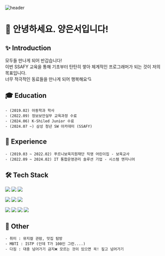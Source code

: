 
![header](https://capsule-render.vercel.app/api?type=Waving&color=auto&height=240&section=header&text=About%20Me🙌&fontAlignY=40&animation=twinkling&fontSize=60)

# 👋 안녕하세요. 양은서입니다!


## ✨ Introduction
모두들 만나게 되어 반갑습니다! <br>
이번 SSAFY 교육을 통해 기초부터 탄탄히 쌓아 체계적인 프로그래머가 되는 것이 저의 목표입니다. <br>
너무 적극적인 동료들을 만나게 되어 행복해요💘

## 🎓 Education
    - (2019.02) 아동학과 학사
    - (2022.09) 정보보안실무 교육과정 수료 
    - (2024.06) K-Shiled Junior 수료 
    - (2024.07 ~) 삼성 청년 SW 아카데미 (SSAFY) 

## 💼 Experience
    - (2019.03 ~ 2022.02) 푸르니보육지원재단 직영 어린이집 - 보육교사 
    - (2022.09 ~ 2024.02) IT 통합운영관리 솔루션 기업 - 시스템 엔지니어

## 🛠️ Tech Stack 
<img src="https://img.shields.io/badge/linux-%23FCC624.svg?&style=for-the-badge&logo=linux&logoColor=black" /> <img src="https://img.shields.io/badge/shell_script-%23121011.svg?style=for-the-badge&logo=gnu-bash&logoColor=white" /> 
<img src="https://img.shields.io/badge/figma-%23F24E1E.svg?style=for-the-badge&logo=figma&logoColor=white" />

<img src="https://img.shields.io/badge/mariadb-%23003545.svg?&style=for-the-badge&logo=mariadb&logoColor=white" /> <img src="https://img.shields.io/badge/Microsoft%20SQL%20Server-CC2927?style=for-the-badge&logo=microsoft%20sql%20server&logoColor=white"> <img src="https://img.shields.io/badge/mysql-%234479A1.svg?&style=for-the-badge&logo=mysql&logoColor=white" />

<img src="https://img.shields.io/badge/java-%23007396.svg?&style=for-the-badge&logo=java&logoColor=white" /> <img src="https://img.shields.io/badge/javascript-%23F7DF1E.svg?&style=for-the-badge&logo=javascript&logoColor=black" />
<img src="https://img.shields.io/badge/Spring-6DB33F?style=for-the-badge&logo=Spring&logoColor=white">
<img src="https://img.shields.io/badge/Vue.js-4FC08D?style=for-the-badge&logo=Vue.js&logoColor=white">

## 📌 Other
    - 취미 : 뮤지컬 관람, 맛집 탐방
    - MBTI : ISTP (인데 T가 100인 그런....)
    - 다짐 : 대충 넘어가기 금지❌ 모르는 것이 있으면 꼭! 짚고 넘어가기